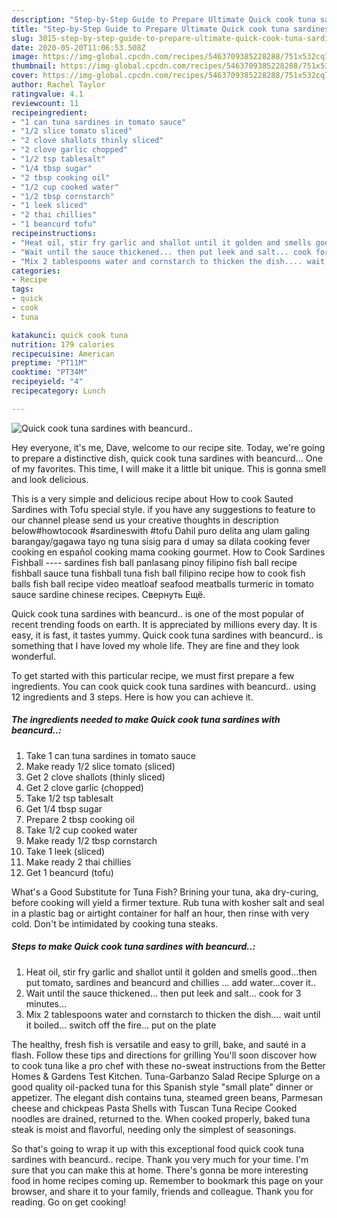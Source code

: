```yaml
---
description: "Step-by-Step Guide to Prepare Ultimate Quick cook tuna sardines with beancurd.."
title: "Step-by-Step Guide to Prepare Ultimate Quick cook tuna sardines with beancurd.."
slug: 3015-step-by-step-guide-to-prepare-ultimate-quick-cook-tuna-sardines-with-beancurd
date: 2020-05-20T11:06:53.508Z
image: https://img-global.cpcdn.com/recipes/5463709385228288/751x532cq70/quick-cook-tuna-sardines-with-beancurd-recipe-main-photo.jpg
thumbnail: https://img-global.cpcdn.com/recipes/5463709385228288/751x532cq70/quick-cook-tuna-sardines-with-beancurd-recipe-main-photo.jpg
cover: https://img-global.cpcdn.com/recipes/5463709385228288/751x532cq70/quick-cook-tuna-sardines-with-beancurd-recipe-main-photo.jpg
author: Rachel Taylor
ratingvalue: 4.1
reviewcount: 11
recipeingredient:
- "1 can tuna sardines in tomato sauce"
- "1/2 slice tomato sliced"
- "2 clove shallots thinly sliced"
- "2 clove garlic chopped"
- "1/2 tsp tablesalt"
- "1/4 tbsp sugar"
- "2 tbsp cooking oil"
- "1/2 cup cooked water"
- "1/2 tbsp cornstarch"
- "1 leek sliced"
- "2 thai chillies"
- "1 beancurd tofu"
recipeinstructions:
- "Heat oil, stir fry garlic and shallot until it golden and smells good...then put tomato, sardines and beancurd and chillies ... add water...cover it.."
- "Wait until the sauce thickened... then put leek and salt... cook for 3 minutes..."
- "Mix 2 tablespoons water and cornstarch to thicken the dish.... wait until it boiled... switch off the fire... put on the plate"
categories:
- Recipe
tags:
- quick
- cook
- tuna

katakunci: quick cook tuna 
nutrition: 179 calories
recipecuisine: American
preptime: "PT11M"
cooktime: "PT34M"
recipeyield: "4"
recipecategory: Lunch

---
```



![Quick cook tuna sardines with beancurd..](https://img-global.cpcdn.com/recipes/5463709385228288/751x532cq70/quick-cook-tuna-sardines-with-beancurd-recipe-main-photo.jpg)

Hey everyone, it's me, Dave, welcome to our recipe site. Today, we're going to prepare a distinctive dish, quick cook tuna sardines with beancurd... One of my favorites. This time, I will make it a little bit unique. This is gonna smell and look delicious.

This is a very simple and delicious recipe about How to cook Sauted Sardines with Tofu special style. if you have any suggestions to feature to our channel please send us your creative thoughts in description below#howtocook #sardineswith #tofu Dahil puro delita ang ulam galing barangay/gagawa tayo ng tuna sisig para d umay sa dilata cooking fever cooking en español cooking mama cooking gourmet. How to Cook Sardines Fishball ---- sardines fish ball panlasang pinoy filipino fish ball recipe fishball sauce tuna fishball tuna fish ball filipino recipe how to cook fish balls fish ball recipe video meatloaf seafood meatballs turmeric in tomato sauce sardine chinese recipes. Свернуть Ещё.

Quick cook tuna sardines with beancurd.. is one of the most popular of recent trending foods on earth. It is appreciated by millions every day. It is easy, it is fast, it tastes yummy. Quick cook tuna sardines with beancurd.. is something that I have loved my whole life. They are fine and they look wonderful.


To get started with this particular recipe, we must first prepare a few ingredients. You can cook quick cook tuna sardines with beancurd.. using 12 ingredients and 3 steps. Here is how you can achieve it.

<!--inarticleads1-->

##### The ingredients needed to make Quick cook tuna sardines with beancurd..:

1. Take 1 can tuna sardines in tomato sauce
1. Make ready 1/2 slice tomato (sliced)
1. Get 2 clove shallots (thinly sliced)
1. Get 2 clove garlic (chopped)
1. Take 1/2 tsp tablesalt
1. Get 1/4 tbsp sugar
1. Prepare 2 tbsp cooking oil
1. Take 1/2 cup cooked water
1. Make ready 1/2 tbsp cornstarch
1. Take 1 leek (sliced)
1. Make ready 2 thai chillies
1. Get 1 beancurd (tofu)


What&#39;s a Good Substitute for Tuna Fish? Brining your tuna, aka dry-curing, before cooking will yield a firmer texture. Rub tuna with kosher salt and seal in a plastic bag or airtight container for half an hour, then rinse with very cold. Don&#39;t be intimidated by cooking tuna steaks. 

<!--inarticleads2-->

##### Steps to make Quick cook tuna sardines with beancurd..:

1. Heat oil, stir fry garlic and shallot until it golden and smells good...then put tomato, sardines and beancurd and chillies ... add water...cover it..
1. Wait until the sauce thickened... then put leek and salt... cook for 3 minutes...
1. Mix 2 tablespoons water and cornstarch to thicken the dish.... wait until it boiled... switch off the fire... put on the plate


The healthy, fresh fish is versatile and easy to grill, bake, and sauté in a flash. Follow these tips and directions for grilling You&#39;ll soon discover how to cook tuna like a pro chef with these no-sweat instructions from the Better Homes &amp; Gardens Test Kitchen. Tuna-Garbanzo Salad Recipe Splurge on a good quality oil-packed tuna for this Spanish style &#34;small plate&#34; dinner or appetizer. The elegant dish contains tuna, steamed green beans, Parmesan cheese and chickpeas Pasta Shells with Tuscan Tuna Recipe Cooked noodles are drained, returned to the. When cooked properly, baked tuna steak is moist and flavorful, needing only the simplest of seasonings. 

So that's going to wrap it up with this exceptional food quick cook tuna sardines with beancurd.. recipe. Thank you very much for your time. I'm sure that you can make this at home. There's gonna be more interesting food in home recipes coming up. Remember to bookmark this page on your browser, and share it to your family, friends and colleague. Thank you for reading. Go on get cooking!
